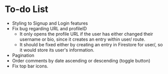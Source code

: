 # To-do List

- Styling to Signup and Login features
- Fix bug regarding URL and profileID
  - It only opens the profile URL if the user has either changed their username or bio, since it creates an entry within user/ route.
  - It should be fixed either by creating an entry in Firestore for user/, so it would store its user's information.
- Pagination
- Order comments by date ascending or descending (toggle button)
- Fix top bar icons.